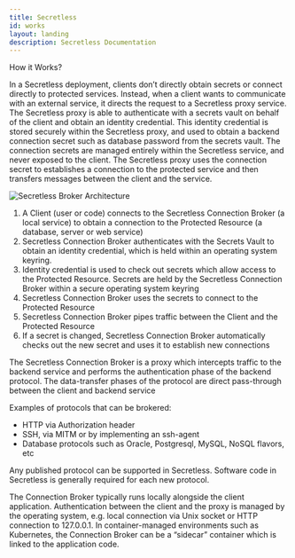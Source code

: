 ```yaml
---
title: Secretless
id: works
layout: landing
description: Secretless Documentation
---
```

<div id="docs-works">
  <div class="row">
    <p class="card-heading">How it Works?</p>
    <div class="col-md-8">
      <p>In a Secretless deployment, clients don’t directly obtain secrets or connect directly to protected services. Instead, when a client wants to communicate with an external service, it directs the request to a Secretless proxy service. The Secretless proxy is able to authenticate with a secrets vault on behalf of the client and obtain an identity credential. This identity credential is stored securely within the Secretless proxy, and used to obtain a backend connection secret such as database password from the secrets vault. The connection secrets are managed entirely within the Secretless service, and never exposed to the client. The Secretless proxy uses the connection secret to establishes a connection to the protected service and then transfers messages between the client and the service.</p>
    </div>
    <div class="col-md-4">
      <img class="introduction-img" src="/img/secretlessbrokerwhite.png" alt="Secretless Broker Architecture">
    </div>
  </div>
  <ol>
    <li>A Client (user or code) connects to the Secretless Connection Broker (a local service) to obtain a connection to the Protected Resource (a database, server or web service)</li>
    <li>Secretless Connection Broker authenticates with the Secrets Vault to obtain an identity credential, which is held within an operating system keyring.</li>
    <li>Identity credential is used to check out secrets which allow access to the Protected Resource. Secrets are held by the Secretless Connection Broker within a secure operating system keyring</li>
    <li>Secretless Connection Broker uses the secrets to connect to the Protected Resource</li>
    <li>Secretless Connection Broker pipes traffic between the Client and the Protected Resource</li>
    <li>If a secret is changed, Secretless Connection Broker automatically checks out the new secret and uses it to establish new connections</li>
  </ol>
  <p>The Secretless Connection Broker is a proxy which intercepts traffic to the backend service and performs the authentication phase of the backend protocol. The data-transfer phases of the protocol are direct pass-through between the client and backend service</p>
  <p class="card-documentation-heading">Examples of protocols that can be brokered:</p>
  <ul>
    <li>HTTP via Authorization header</li>
    <li>SSH, via MITM or by implementing an ssh-agent</li>
    <li>Database protocols such as Oracle, Postgresql, MySQL, NoSQL flavors, etc</li>
  </ul>
  <p>Any published protocol can be supported in Secretless. Software code in Secretless is generally required for each new protocol.</p>
  <p>The Connection Broker typically runs locally alongside the client application. Authentication between the client and the proxy is managed by the operating system, e.g. local connection via Unix socket or HTTP connection to 127.0.0.1.  In container-managed environments such as Kubernetes, the Connection Broker can be a “sidecar” container which is linked to the application code.</p>
</div>

